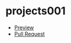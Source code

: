 # projects001
  - [Preview](https://AVronskyi.github.io/projects001/)
  - [Pull Request](https://github.com/AVronskyi/projects001/pull/1/files)

